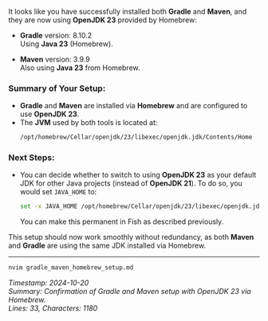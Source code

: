 It looks like you have successfully installed both **Gradle** and **Maven**, and they are now using **OpenJDK 23** provided by Homebrew:

- **Gradle** version: 8.10.2  
  Using **Java 23** (Homebrew).

- **Maven** version: 3.9.9  
  Also using **Java 23** from Homebrew.

### Summary of Your Setup:
- **Gradle** and **Maven** are installed via **Homebrew** and are configured to use **OpenJDK 23**.
- The **JVM** used by both tools is located at:
  ```bash
  /opt/homebrew/Cellar/openjdk/23/libexec/openjdk.jdk/Contents/Home
  ```

### Next Steps:
- You can decide whether to switch to using **OpenJDK 23** as your default JDK for other Java projects (instead of **OpenJDK 21**). To do so, you would set `JAVA_HOME` to:

  ```bash
  set -x JAVA_HOME /opt/homebrew/Cellar/openjdk/23/libexec/openjdk.jdk/Contents/Home
  ```

  You can make this permanent in Fish as described previously.

This setup should now work smoothly without redundancy, as both **Maven** and **Gradle** are using the same JDK installed via Homebrew.

---

```bash
nvim gradle_maven_homebrew_setup.md
```

*Timestamp: 2024-10-20*  
*Summary: Confirmation of Gradle and Maven setup with OpenJDK 23 via Homebrew.*  
*Lines: 33, Characters: 1180*
